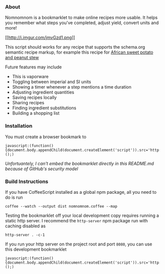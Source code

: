 ### About

Nomnomnom is a bookmarklet to make online recipes more usable. It helps you remember what steps you've completed, adjust yield, convert units and more!

[[http://i.imgur.com/jmvGzd1.png]]

This script should works for any recipe that supports the schema.org semantic recipe markup, for example this recipe for [African sweet potato and peanut stew](http://www.therecipedepository.com/recipe/650/african-sweet-potato-and-peanut-stew)

Future features may include

 - This is vaporware
 - Toggling between imperial and SI units
 - Showing a timer whenever a step mentions a time duration
 - Adjusting ingredient quantities
 - Saving recipes locally
 - Sharing recipes
 - Finding ingredient substitutions
 - Building a shopping list

### Installation

You must create a browser bookmark to
```
javascript:(function(){document.body.appendChild(document.createElement('script')).src='http://raw.github.com/lucaswoj/nomnomnom/master/dist/nomnomnom.js';})();)
```

*Unfortuantely, I can't embed the bookmarklet directly in this README.md because of GitHub's security model*

### Build Instructions

If you have CoffeeScript installed as a global npm package, all you need to do is run
```
coffee --watch --output dist nomnomnom.coffee --map
```

Testing the bookmarklet off your local development copy requires running a static http server. I recommend the `http-server` npm package run with caching disabled as
```
http-server . -c-1
```
If you run your http server on the project root and port `8080`, you can use this development bookmarklet
```
javascript:(function(){document.body.appendChild(document.createElement('script')).src='http://localhost:8080/dist/nomnomnom.js';})();)
```
